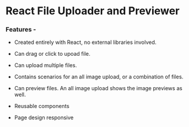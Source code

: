 # React File Uploader and Previewer

### Features - 

- Created entirely with React, no external libraries involved. 

- Can drag or click to upoad file.

- Can upload multiple files.

- Contains scenarios for an all image upload, or a combination of files.

- Can preview files. An all image upload shows the image previews as well.

- Reusable components

- Page design responsive

